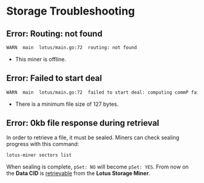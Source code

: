 # Storage Troubleshooting

## Error: Routing: not found

```sh
WARN  main  lotus/main.go:72  routing: not found
```

- This miner is offline.

## Error: Failed to start deal

```sh
WARN  main  lotus/main.go:72  failed to start deal: computing commP failed: generating CommP: Piece must be at least 127 bytes
```

- There is a minimum file size of 127 bytes.

## Error: 0kb file response during retrieval

In order to retrieve a file, it must be sealed. Miners can check sealing progress with this command:

```sh
lotus-miner sectors list
```

When sealing is complete, `pSet: NO` will become `pSet: YES`. From now on the **Data CID** is [retrievable](https://docs.lotu.sh/en+retrieving-data) from the **Lotus Storage Miner**.
